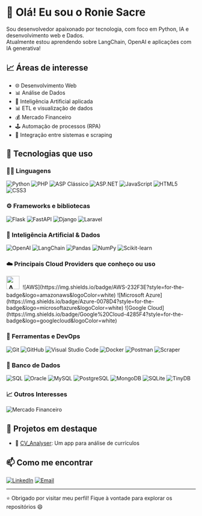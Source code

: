 # 👋 Olá! Eu sou o Ronie Sacre

Sou desenvolvedor apaixonado por tecnologia, com foco em Python, IA e desenvolvimento web e Dados.  
Atualmente estou aprendendo sobre LangChain, OpenAI e aplicações com IA generativa!

## 📈 Áreas de interesse
- 🌐 Desenvolvimento Web
- 📊 Análise de Dados
- 🧠 Inteligência Artificial aplicada
- 📊 ETL e visualização de dados
- 💰 Mercado Financeiro
- 🕹️ Automação de processos (RPA)
- 📎 Integração entre sistemas e scraping


## 🚀 Tecnologias que uso
### 👨‍💻 Linguagens
![Python](https://img.shields.io/badge/Python-3776AB?style=for-the-badge&logo=python&logoColor=white)
![PHP](https://img.shields.io/badge/PHP-777BB4?style=for-the-badge&logo=php&logoColor=white)
![ASP Clássico](https://img.shields.io/badge/ASP%20Cl%C3%A1ssico-5C2D91?style=for-the-badge&logo=windows&logoColor=white)
![ASP.NET](https://img.shields.io/badge/ASP.NET-5C2D91?style=for-the-badge&logo=.net&logoColor=white)
![JavaScript](https://img.shields.io/badge/JavaScript-F7DF1E?style=for-the-badge&logo=javascript&logoColor=black)
![HTML5](https://img.shields.io/badge/HTML5-E34F26?style=for-the-badge&logo=html5&logoColor=white)
![CSS3](https://img.shields.io/badge/CSS3-1572B6?style=for-the-badge&logo=css3&logoColor=white)

### ⚙️ Frameworks e bibliotecas
![Flask](https://img.shields.io/badge/Flask-000000?style=for-the-badge&logo=flask&logoColor=white)
![FastAPI](https://img.shields.io/badge/FastAPI-009688?style=for-the-badge&logo=fastapi&logoColor=white)
![Django](https://img.shields.io/badge/Django-092E20?style=for-the-badge&logo=django&logoColor=white)
![Laravel](https://img.shields.io/badge/Laravel-FF2D20?style=for-the-badge&logo=laravel&logoColor=white)

### 🤖 Inteligência Artificial & Dados
![OpenAI](https://img.shields.io/badge/OpenAI-412991?style=for-the-badge&logo=openai&logoColor=white)
![LangChain](https://img.shields.io/badge/LangChain-000000?style=for-the-badge)
![Pandas](https://img.shields.io/badge/Pandas-150458?style=for-the-badge&logo=pandas&logoColor=white)
![NumPy](https://img.shields.io/badge/NumPy-013243?style=for-the-badge&logo=numpy&logoColor=white)
![Scikit-learn](https://img.shields.io/badge/Scikit--Learn-F7931E?style=for-the-badge&logo=scikit-learn&logoColor=white)

### ☁️ Principais Cloud Providers que conheço ou uso
<span style="font-size: 30px;">
  <img src="https://img.shields.io/badge/AWS-232F3E?style=for-the-badge&logo=amazonaws&logoColor=white)" alt="AWS logo" height="35" />
</span>
![AWS](https://img.shields.io/badge/AWS-232F3E?style=for-the-badge&logo=amazonaws&logoColor=white)
![Microsoft Azure](https://img.shields.io/badge/Azure-0078D4?style=for-the-badge&logo=microsoftazure&logoColor=white)
![Google Cloud](https://img.shields.io/badge/Google%20Cloud-4285F4?style=for-the-badge&logo=googlecloud&logoColor=white)

### 🧰 Ferramentas e DevOps
![Git](https://img.shields.io/badge/Git-F05032?style=for-the-badge&logo=git&logoColor=white)
![GitHub](https://img.shields.io/badge/GitHub-181717?style=for-the-badge&logo=github&logoColor=white)
![Visual Studio Code](https://img.shields.io/badge/VS%20Code-007ACC?style=for-the-badge&logo=visual-studio-code&logoColor=white)
![Docker](https://img.shields.io/badge/Docker-2496ED?style=for-the-badge&logo=docker&logoColor=white)
![Postman](https://img.shields.io/badge/Postman-FF6C37?style=for-the-badge&logo=postman&logoColor=white)
![Scraper](https://img.shields.io/badge/Web%20Scraper-4E89AE?style=for-the-badge&logo=webcomponents.org&logoColor=white)

### 🧠 Banco de Dados
![SQL](https://img.shields.io/badge/SQL-4479A1?style=for-the-badge&logo=mysql&logoColor=white)
![Oracle](https://img.shields.io/badge/Oracle-F80000?style=for-the-badge&logo=oracle&logoColor=white)
![MySQL](https://img.shields.io/badge/MySQL-4479A1?style=for-the-badge&logo=mysql&logoColor=white)
![PostgreSQL](https://img.shields.io/badge/PostgreSQL-336791?style=for-the-badge&logo=postgresql&logoColor=white)
![MongoDB](https://img.shields.io/badge/MongoDB-47A248?style=for-the-badge&logo=mongodb&logoColor=white)
![SQLite](https://img.shields.io/badge/SQLite-003B57?style=for-the-badge&logo=sqlite&logoColor=white)
![TinyDB](https://img.shields.io/badge/TinyDB-47A447?style=for-the-badge&logo=&logoColor=white)

### 📈 Outros Interesses
![Mercado Financeiro](https://img.shields.io/badge/Mercado%20Financeiro-2E7D32?style=for-the-badge&logo=chartdotjs&logoColor=white)

## 💼 Projetos em destaque

- 🎯 [CV_Analyser](https://github.com/roniesacrefernandes/CV_Analyser): Um app para análise de currículos


## 📫 Como me encontrar

[![LinkedIn](https://img.shields.io/badge/LinkedIn-0077B5?style=for-the-badge&logo=linkedin&logoColor=white)](https://linkedin.com/in/ronie-sacre-fernandes)
[![Email](https://img.shields.io/badge/E--mail-D14836?style=for-the-badge&logo=gmail&logoColor=white)](mailto:ronie.sacre@gmail.com)

---

⭐️ Obrigado por visitar meu perfil! Fique à vontade para explorar os repositórios 😄
